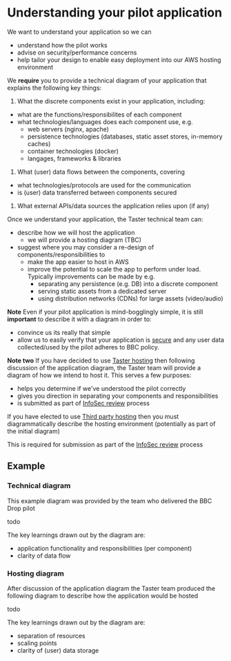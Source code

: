 # Understanding your pilot application

We want to understand your application so we can
- understand how the pilot works
- advise on security/performance concerns
- help tailor your design to enable easy deployment into our AWS hosting environment

We **require** you to provide a technical diagram of your application that explains the following key things:

1. What the discrete components exist in your application, including:
  - what are the functions/responsibilites of each component
  - what technologies/languages does each component use, e.g.
    - web servers (nginx, apache)
    - persistence technologies (databases, static asset stores, in-memory caches)
    - container technologies (docker)
    - langages, frameworks & libraries
1. What (user) data flows between the components, covering
  - what technologies/protocols are used for the communication
  - is (user) data transferred between components secured
1. What external APIs/data sources the application relies upon (if any)


Once we understand your application, the Taster technical team can:

- describe how we will host the application
  - we will provide a hosting diagram (TBC) 
- suggest where you may consider a re-design of components/responsibilities to
  - make the app easier to host in AWS
  - improve the potential to scale the app to perform under load. Typically improvements can be made by e.g.
    - separating any persistence (e.g. DB) into a discrete component
    - serving static assets from a dedicated server
    - using distribution networks (CDNs) for large assets (video/audio)

**Note**
Even if your pilot application is mind-bogglingly simple, it is still **important** to describe it with a diagram in order to:
 - convince us its really that simple
 - allow us to easily verify that your application is [secure](information-security.md) and any user data collected/used by the pilot adheres to BBC policy.

**Note two**
If you have decided to use [Taster hosting](hosting.md#taster-hosted) then following discussion of the application diagram, the Taster team will provide a diagram of how we intend to host it. This serves a few purposes:
- helps you determine if we've understood the pilot correctly
- gives you direction in separating your components and responsibilities
- is submitted as part of [InfoSec review](information-security.md) process

If you have elected to use [Third party hosting](hosting.md#third-party-hosted) then you must diagrammatically describe the hosting environment (potentially as part of the initial diagram)

This is required for submission as part of the [InfoSec review](information-security.md) process

## Example

### Technical diagram

This example diagram was provided by the team who delivered the BBC Drop pilot
  
todo

The key learnings drawn out by the diagram are:
- application functionality and responsibilities (per component) 
- clarity of data flow

### Hosting diagram

After discussion of the application diagram the Taster team produced the following diagram to describe how the application would be hosted
 
todo

The key learnings drawn out by the diagram are:
- separation of resources
- scaling points
- clarity of (user) data storage
